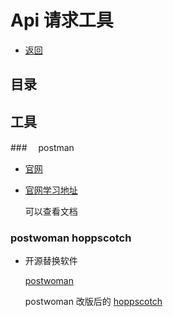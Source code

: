 # Api 请求工具

- [返回](../README.md)

## 目录

## 工具

###　 postman

- [官网](https://www.getpostman.com/)

- [官网学习地址](https://learning.getpostman.com/)

  可以查看文档

### postwoman hoppscotch

- 开源替换软件

  [postwoman](https://github.com/liyasthomas/postwoman)

  postwoman 改版后的 [hoppscotch](https://github.com/hoppscotch/hoppscotch)
